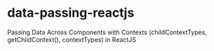# data-passing-reactjs
Passing Data Across Components with Contexts (childContextTypes, getChildContext(), contextTypes) in ReactJS
